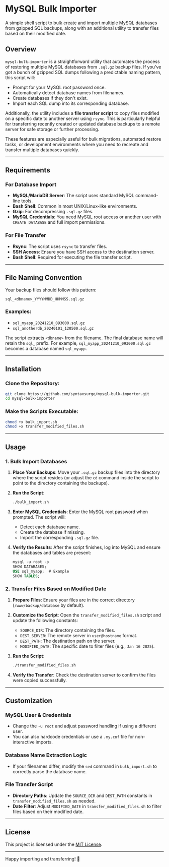 # MySQL Bulk Importer

A simple shell script to bulk create and import multiple MySQL databases from gzipped SQL backups, along with an additional utility to transfer files based on their modified date.

## Overview

`mysql-bulk-importer` is a straightforward utility that automates the process of restoring multiple MySQL databases from `.sql.gz` backup files. If you've got a bunch of gzipped SQL dumps following a predictable naming pattern, this script will:

- Prompt for your MySQL root password once.
- Automatically detect database names from filenames.
- Create databases if they don't exist.
- Import each SQL dump into its corresponding database.

Additionally, the utility includes a **file transfer script** to copy files modified on a specific date to another server using `rsync`. This is particularly helpful for transferring recently created or updated database backups to a remote server for safe storage or further processing.

These features are especially useful for bulk migrations, automated restore tasks, or development environments where you need to recreate and transfer multiple databases quickly.

---

## Requirements

### For Database Import
- **MySQL/MariaDB Server**: The script uses standard MySQL command-line tools.
- **Bash Shell**: Common in most UNIX/Linux-like environments.
- **Gzip**: For decompressing `.sql.gz` files.
- **MySQL Credentials**: You need MySQL root access or another user with `CREATE DATABASE` and full import permissions.

### For File Transfer
- **Rsync**: The script uses `rsync` to transfer files.
- **SSH Access**: Ensure you have SSH access to the destination server.
- **Bash Shell**: Required for executing the file transfer script.

---

## File Naming Convention

Your backup files should follow this pattern:

```
sql_<dbname>_YYYYMMDD_HHMMSS.sql.gz
```

### Examples:
- `sql_myapp_20241210_093000.sql.gz`
- `sql_anotherdb_20240101_120500.sql.gz`

The script extracts `<dbname>` from the filename. The final database name will retain the `sql_` prefix. For example, `sql_myapp_20241210_093000.sql.gz` becomes a database named `sql_myapp`.

---

## Installation

### Clone the Repository:
```bash
git clone https://github.com/syntaxsurge/mysql-bulk-importer.git
cd mysql-bulk-importer
```

### Make the Scripts Executable:
```bash
chmod +x bulk_import.sh
chmod +x transfer_modified_files.sh
```

---

## Usage

### 1. Bulk Import Databases
1. **Place Your Backups**: Move your `.sql.gz` backup files into the directory where the script resides (or adjust the `cd` command inside the script to point to the directory containing the backups).

2. **Run the Script**:
    ```bash
    ./bulk_import.sh
    ```

3. **Enter MySQL Credentials**: Enter the MySQL root password when prompted. The script will:
   - Detect each database name.
   - Create the database if missing.
   - Import the corresponding `.sql.gz` file.

4. **Verify the Results**: After the script finishes, log into MySQL and ensure the databases and tables are present:
    ```sql
    mysql -u root -p
    SHOW DATABASES;
    USE sql_myapp;  # Example
    SHOW TABLES;
    ```

### 2. Transfer Files Based on Modified Date
1. **Prepare Files**: Ensure your files are in the correct directory (`/www/backup/database` by default).

2. **Customize the Script**: Open the `transfer_modified_files.sh` script and update the following constants:
   - `SOURCE_DIR`: The directory containing the files.
   - `DEST_SERVER`: The remote server in `user@hostname` format.
   - `DEST_PATH`: The destination path on the server.
   - `MODIFIED_DATE`: The specific date to filter files (e.g., `Jan 16 2025`).

3. **Run the Script**:
    ```bash
    ./transfer_modified_files.sh
    ```

4. **Verify the Transfer**: Check the destination server to confirm the files were copied successfully.

---

## Customization

### MySQL User & Credentials
- Change the `-u root` and adjust password handling if using a different user.
- You can also hardcode credentials or use a `.my.cnf` file for non-interactive imports.

### Database Name Extraction Logic
- If your filenames differ, modify the `sed` command in `bulk_import.sh` to correctly parse the database name.

### File Transfer Script
- **Directory Paths**: Update the `SOURCE_DIR` and `DEST_PATH` constants in `transfer_modified_files.sh` as needed.
- **Date Filter**: Adjust `MODIFIED_DATE` in `transfer_modified_files.sh` to filter files based on their modified date.

---

## License

This project is licensed under the [MIT License](LICENSE).

---

Happy importing and transferring! 🎉
